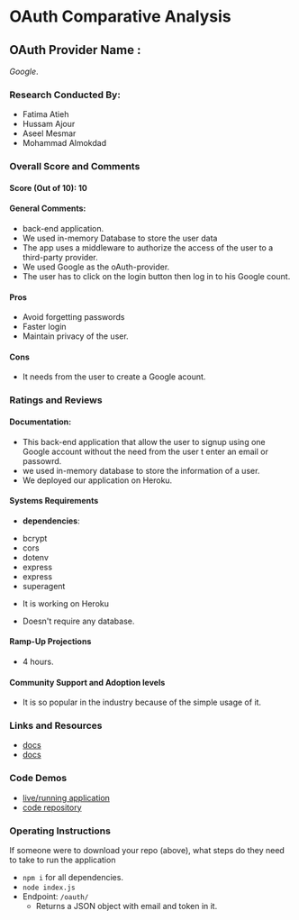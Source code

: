 # OAuth Comparative Analysis

## OAuth Provider Name :
*Google*.

### Research Conducted By: 
- Fatima Atieh
- Hussam Ajour
- Aseel Mesmar
- Mohammad Almokdad

### Overall Score and Comments
#### Score (Out of 10): 10
#### General Comments:
- back-end application.
- We used in-memory Database to store the user data 
- The app uses a middleware to authorize the access of the user to a third-party provider.
- We used Google as the oAuth-provider.
- The user has to click on the login button then log in to his Google count.


#### Pros
* Avoid forgetting passwords 
* Faster login 
* Maintain privacy of the user.

#### Cons
* It needs from the user to create a Google acount.


### Ratings and Reviews
#### Documentation:
- This back-end application that allow the user to signup using one Google account without the need from the user t enter an email or passowrd.
- we used in-memory database to store the information of a user.
- We deployed our application on Heroku.


#### Systems Requirements
* **dependencies**:
- bcrypt
- cors 
- dotenv
- express
- express
- superagent
* It is working on Heroku
- Doesn't require any database.

#### Ramp-Up Projections
- 4 hours.

#### Community Support and Adoption levels
- It is so popular in the industry because of the simple usage of it.


### Links and Resources
* [docs](https://developers.google.com/identity/protocols/oauth2)
* [docs](https://developers.google.com/identity/sign-in/web/sign-in)

### Code Demos
* [live/running application](https://oauth-lab12.herokuapp.com)
* [code repository](https://github.com/mohammadalmoqdad/auth-server-lab12)

### Operating Instructions
If someone were to download your repo (above), what steps do they need to take to run the application
* `npm i` for all dependencies.
* `node index.js`
* Endpoint: `/oauth/`
  * Returns a JSON object with email and token in it.
